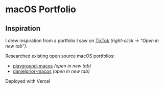 # macOS Portfolio

## Inspiration
I drew inspiration from a portfolio I saw on [TikTok](https://www.tiktok.com/t/ZP8BkgYnk/) _(right-click → “Open in new tab”)_.

Researched existing open source macOS portfolios:  
- [playground-macos](https://github.com/Renovamen/playground-macos) _(open in new tab)_  
- [danielprior-macos](https://github.com/daprior/danielprior-macos/) _(open in new tab)_

Deployed with Vercel
